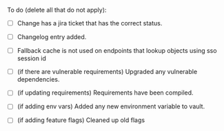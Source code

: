 To do (delete all that do not apply):

 - [ ] Change has a jira ticket that has the correct status.
 - [ ] Changelog entry added.
 - [ ] Fallback cache is not used on endpoints that lookup objects using sso session id
 - [ ] (if there are vulnerable requirements) Upgraded any vulnerable dependencies.
 - [ ] (if updating requirements) Requirements have been compiled.
 - [ ] (if adding env vars) Added any new environment variable to vault.
 - [ ] (if adding feature flags) Cleaned up old flags
 
